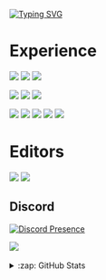 <a href="https://git.io/typing-svg"><img src="https://readme-typing-svg.demolab.com?font=Fira+Code&size=15&pause=1000&color=F7F7F7&width=435&lines=Welcome+to+my+profile+;Im+praticing+to+be+a+software+engineer" alt="Typing SVG" /></a>

# Experience
![](https://img.shields.io/badge/OS-Windows-informational?style=for-the-badge&labelColor=000000&logo=Windows&logoColor=white&color=9645f4)
![](https://img.shields.io/badge/OS-Linux-informational?style=for-the-badge&labelColor=000000&logo=Linux&logoColor=white&color=9645f4)
![](https://img.shields.io/badge/Language-Git-informational?style=for-the-badge&labelColor=000000&logo=Git&logoColor=white&color=9645f4)

![](https://img.shields.io/badge/Language-lua-informational?style=for-the-badge&labelColor=000000&logo=LUA&logoColor=white&color=9645f4)
![](https://img.shields.io/badge/Language-C++-informational?style=for-the-badge&labelColor=000000&logo=C++&logoColor=white&color=9645f4)
![](https://img.shields.io/badge/Language-Typescript-informational?style=for-the-badge&labelColor=000000&logo=Typescript&logoColor=white&color=9645f4)

![](https://img.shields.io/badge/Language-Html-informational?style=for-the-badge&labelColor=000000&logo=HTML5&logoColor=white&color=9645f4)
![](https://img.shields.io/badge/Language-Css-informational?style=for-the-badge&labelColor=000000&logo=CSS3&logoColor=white&color=9645f4)
![](https://img.shields.io/badge/Language-JavaScript-informational?style=for-the-badge&labelColor=000000&logo=JavaScript&logoColor=white&color=9645f4)
![](https://img.shields.io/badge/Language-react-informational?style=for-the-badge&labelColor=000000&logo=react&logoColor=white&color=9645f4)
![](https://img.shields.io/badge/Language-Sql-informational?style=for-the-badge&labelColor=000000&logo=SQL&logoColor=white&color=9645f4)

# Editors
![](https://img.shields.io/badge/IDE-VSCode-informational?style=for-the-badge&labelColor=000000&logo=visual-studio-code&logoColor=white&color=9645f4)
</a>
![](https://img.shields.io/badge/jetbrains-informational?style=for-the-badge&labelColor=000000&logo=jetbrains&logoColor=white&color=9645f4)
</a>

## Discord
[![Discord Presence](https://lanyard.cnrad.dev/api/516646179724066816?theme=dark)](https://discord.com/users/516646179724066816)

<a href="https://github.com/olivershot1/github-readme-stats">
  <img align="center" src="https://github-readme-stats.vercel.app/api/top-langs/?username=olivershot1&count_private=true&theme=midnight-purple&layout=compact" />
</a>
<br />
<br />

<details>
  <summary>:zap: GitHub Stats</summary>

<a href="https://github.com/olivershot1/github-readme-stats">
  <img align="center" src="https://github-readme-stats.vercel.app/api?username=olivershot1&count_private=true&theme=midnight-purple" />
</a>
  
